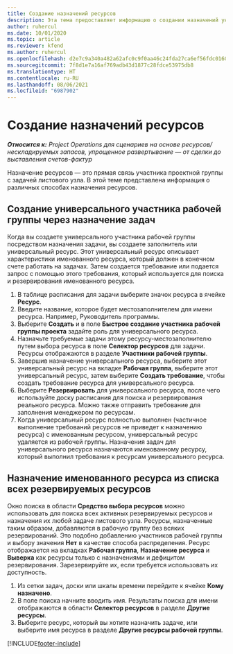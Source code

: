 ```yaml
---
title: Создание назначений ресурсов
description: Эта тема предоставляет информацию о создании назначений универсальных и именованных ресурсов.
author: ruhercul
ms.date: 10/01/2020
ms.topic: article
ms.reviewer: kfend
ms.author: ruhercul
ms.openlocfilehash: d2e7c9a340a482a62afc0c9f0aa46c24fda27ca6ef56fdc0160f06af846c0b53
ms.sourcegitcommit: 7f8d1e7a16af769adb43d1877c28fdce53975db8
ms.translationtype: HT
ms.contentlocale: ru-RU
ms.lasthandoff: 08/06/2021
ms.locfileid: "6987902"
---
```

# <a name="create-resource-assignments"></a>Создание назначений ресурсов

_**Относится к:** Project Operations для сценариев на основе ресурсов/нескладируемых запасов, упрощенное развертывание — от сделки до выставления счетов-фактур_


Назначение ресурсов — это прямая связь участника проектной группы с задачей листового узла. В этой теме представлена информация о различных способах назначения ресурсов.

## <a name="create-a-generic-team-member-through-task-assignment"></a>Создание универсального участника рабочей группы через назначение задач


Когда вы создаете универсального участника рабочей группы посредством назначения задачи, вы создаете заполнитель или универсальный ресурс. Этот универсальный ресурс описывает характеристики именованного ресурса, который должен в конечном счете работать на задачах. Затем создается требование или подается запрос с помощью этого требования, который используется для поиска и резервирования именованного ресурса.

1. В таблице расписания для задачи выберите значок ресурса в ячейке **Ресурс**.
2. Введите название, которое будет местозаполнителем для имени ресурса. Например, Руководитель программы.
3. Выберите **Создать** и в поле **Быстрое создание участника рабочей группы проекта** задайте роль для универсального ресурса.
4. Назначьте требуемые задачи этому ресурсу-местозаполнителю путем выбора ресурса в поле **Селектор ресурсов** для задачи. Ресурсы отображаются в разделе **Участники рабочей группы**.
5. Завершив назначение универсального ресурса, выберите этот универсальный ресурс на вкладке **Рабочая группа**, выберите этот универсальный ресурс, затем выберите **Создать требование**, чтобы создать требование ресурса для универсального ресурса.
6. Выберите **Резервировать** для универсального ресурса, после чего используйте доску расписания для поиска и резервирования реального ресурса. Можно также отправить требование для заполнения менеджером по ресурсам.
7. Когда универсальный ресурс полностью выполнен (частичное выполнение требований ресурсов не приведет к назначению ресурса) с именованным ресурсом, универсальный ресурс удаляется из рабочей группы. Назначения задач для универсального ресурса назначаются именованному ресурсу, который выполнил требования к ресурсам универсального ресурса.

## <a name="assign-a-named-resource-from-the-list-of-all-bookable-resources"></a>Назначение именованного ресурса из списка всех резервируемых ресурсов

Окно поиска в области **Средство выбора ресурсов** можно использовать для поиска всех активных резервируемых ресурсов и назначения их любой задаче листового узла. Ресурсы, назначенные таким образом, добавляются в рабочую группу без всяких резервирований. Это подобно добавлению участников рабочей группы и выбору значения **Нет** в качестве способа распределения. Ресурс отображается на вкладках **Рабочая группа**, **Назначение ресурса** и **Выверка** как ресурсы только с назначениями и дефицитом резервирования. Зарезервируйте их, если требуется использовать их доступность.

1. Из сетки задач, доски или шкалы времени перейдите к ячейке **Кому назначено**.
2. В поле поиска начните вводить имя. Результаты поиска для имени отображаются в области **Селектор ресурсов** в разделе **Другие ресурсы**.
3. Выберите ресурс, который вы хотите назначить задаче, или выберите имя ресурса в разделе **Другие ресурсы рабочей группы**.


[!INCLUDE[footer-include](../includes/footer-banner.md)]